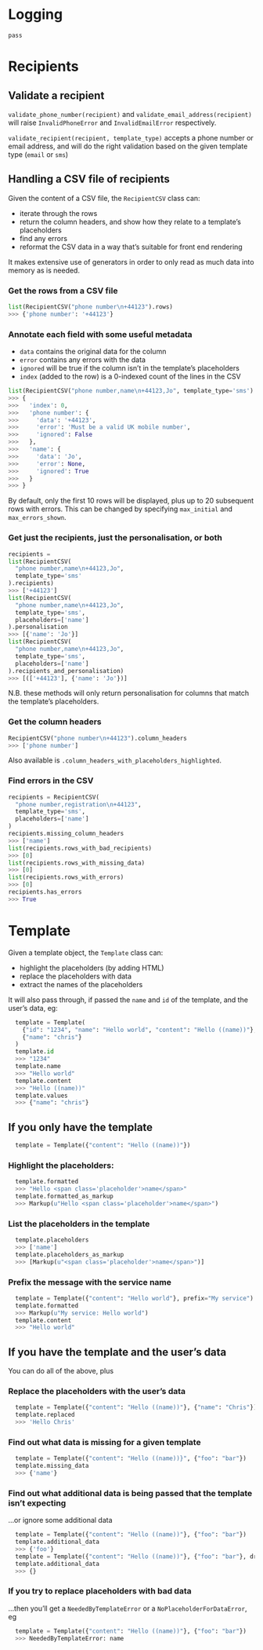 # Logging

`pass`

# Recipients

## Validate a recipient

`validate_phone_number(recipient)` and `validate_email_address(recipient)` will
raise `InvalidPhoneError` and `InvalidEmailError` respectively.

`validate_recipient(recipient, template_type)` accepts a phone number or email
address, and will do the right validation based on the given template type
(`email` or `sms`)

## Handling a CSV file of recipients

Given the content of a CSV file, the `RecipientCSV` class can:
- iterate through the rows
- return the column headers, and show how they relate to a template’s
  placeholders
- find any errors
- reformat the CSV data in a way that’s suitable for front end rendering

It makes extensive use of generators in order to only read as much data into
memory as is needed.

### Get the rows from a CSV file

```python
list(RecipientCSV("phone number\n+44123").rows)
>>> {'phone number': '+44123'}
```

### Annotate each field with some useful metadata

- `data` contains the original data for the column
- `error` contains any errors with the data
- `ignored` will be true if the column isn’t in the template’s placeholders
- `index` (added to the row) is a 0-indexed count of the lines in the CSV

```python
list(RecipientCSV("phone number,name\n+44123,Jo", template_type='sms').rows)
>>> {
>>>   'index': 0,
>>>   'phone number': {
>>>     'data': '+44123',
>>>     'error': 'Must be a valid UK mobile number',
>>>     'ignored': False
>>>   },
>>>   'name': {
>>>     'data': 'Jo',
>>>     'error': None,
>>>     'ignored': True
>>>   }
>>> }
```

By default, only the first 10 rows will be displayed, plus up to 20 subsequent
rows with errors. This can be changed by specifying `max_initial` and
`max_errors_shown`.

### Get just the recipients, just the personalisation, or both


```python
recipients =
list(RecipientCSV(
  "phone number,name\n+44123,Jo",
  template_type='sms'
).recipients)
>>> ['+44123']
list(RecipientCSV(
  "phone number,name\n+44123,Jo",
  template_type='sms',
  placeholders=['name']
).personalisation
>>> [{'name': 'Jo'}]
list(RecipientCSV(
  "phone number,name\n+44123,Jo",
  template_type='sms',
  placeholders=['name']
).recipients_and_personalisation)
>>> [(['+44123'], {'name': 'Jo'})]
```
N.B. these methods will only return personalisation for columns that match the
template’s placeholders.

### Get the column headers

```python
RecipientCSV("phone number\n+44123").column_headers
>>> ['phone number']
```

Also available is `.column_headers_with_placeholders_highlighted`.

### Find errors in the CSV

```python
recipients = RecipientCSV(
  "phone number,registration\n+44123",
  template_type='sms',
  placeholders=['name']
)
recipients.missing_column_headers
>>> ['name']
list(recipients.rows_with_bad_recipients)
>>> [0]
list(recipients.rows_with_missing_data)
>>> [0]
list(recipients.rows_with_errors)
>>> [0]
recipients.has_errors
>>> True
```

# Template

Given a template object, the `Template` class can:
- highlight the placeholders (by adding HTML)
- replace the placeholders with data
- extract the names of the placeholders

It will also pass through, if passed the `name` and `id` of the template, and
the user’s data, eg:
```python
  template = Template(
    {"id": "1234", "name": "Hello world", "content": "Hello ((name))"},
    {"name": "chris"}
  )
  template.id
  >>> "1234"
  template.name
  >>> "Hello world"
  template.content
  >>> "Hello ((name))"
  template.values
  >>> {"name": "chris"}
```

## If you only have the template

```python
  template = Template({"content": "Hello ((name))"})
```

### Highlight the placeholders:
```python
  template.formatted
  >>> "Hello <span class='placeholder'>name</span>"
  template.formatted_as_markup
  >>> Markup(u"Hello <span class='placeholder'>name</span>")
```

### List the placeholders in the template
```python
  template.placeholders
  >>> ['name']
  template.placeholders_as_markup
  >>> [Markup(u"<span class='placeholder'>name</span>")]
```

### Prefix the message with the service name
```python
  template = Template({"content": "Hello world"}, prefix="My service")
  template.formatted
  >>> Markup(u"My service: Hello world")
  template.content
  >>> "Hello world"
```

## If you have the template and the user’s data

You can do all of the above, plus

### Replace the placeholders with the user’s data
```python
  template = Template({"content": "Hello ((name))"}, {"name": "Chris"})
  template.replaced
  >>> 'Hello Chris'
```

### Find out what data is missing for a given template
```python
  template = Template({"content": "Hello ((name))}", {"foo": "bar"})
  template.missing_data
  >>> {'name'}
```

### Find out what additional data is being passed that the template isn’t expecting

…or ignore some additional data

```python
  template = Template({"content": "Hello ((name))"}, {"foo": "bar"})
  template.additional_data
  >>> {'foo'}
  template = Template({"content": "Hello ((name))"}, {"foo": "bar"}, drop_values=('foo'))
  template.additional_data
  >>> {}
```

### If you try to replace placeholders with bad data

…then you’ll get a `NeededByTemplateError` or a `NoPlaceholderForDataError`, eg
```python
  template = Template({"content": "Hello ((name))"}, {"foo": "bar"})
  >>> NeededByTemplateError: name
```
